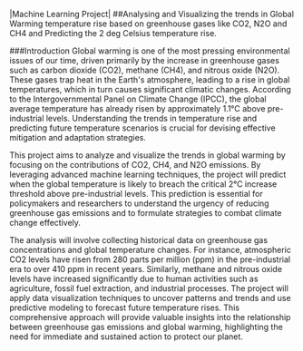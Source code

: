 |Machine Learning Project|
##Analysing and Visualizing the trends in Global Warming temperature rise based on greenhouse gases like CO2, N2O and CH4 and Predicting the 2 deg Celsius temperature rise.

###Introduction
Global warming is one of the most pressing environmental issues of our time, driven primarily by the increase in greenhouse gases such as carbon dioxide (CO2), methane (CH4), and nitrous oxide (N2O). These gases trap heat in the Earth's atmosphere, leading to a rise in global temperatures, which in turn causes significant climatic changes. According to the Intergovernmental Panel on Climate Change (IPCC), the global average temperature has already risen by approximately 1.1°C above pre-industrial levels. Understanding the trends in temperature rise and predicting future temperature scenarios is crucial for devising effective mitigation and adaptation strategies.

This project aims to analyze and visualize the trends in global warming by focusing on the contributions of CO2, CH4, and N2O emissions. By leveraging advanced machine learning techniques, the project will predict when the global temperature is likely to breach the critical 2°C increase threshold above pre-industrial levels. This prediction is essential for policymakers and researchers to understand the urgency of reducing greenhouse gas emissions and to formulate strategies to combat climate change effectively.

The analysis will involve collecting historical data on greenhouse gas concentrations and global temperature changes. For instance, atmospheric CO2 levels have risen from 280 parts per million (ppm) in the pre-industrial era to over 410 ppm in recent years. Similarly, methane and nitrous oxide levels have increased significantly due to human activities such as agriculture, fossil fuel extraction, and industrial processes. The project will apply data visualization techniques to uncover patterns and trends and use predictive modeling to forecast future temperature rises. This comprehensive approach will provide valuable insights into the relationship between greenhouse gas emissions and global warming, highlighting the need for immediate and sustained action to protect our planet.
